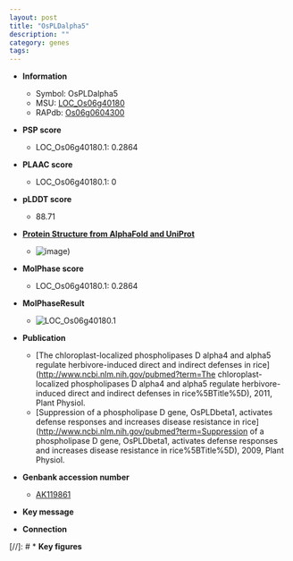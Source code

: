 ```yaml
---
layout: post
title: "OsPLDalpha5"
description: ""
category: genes
tags: 
---
```


* **Information**  
    + Symbol: OsPLDalpha5  
    + MSU: [LOC_Os06g40180](http://rice.plantbiology.msu.edu/cgi-bin/ORF_infopage.cgi?orf=LOC_Os06g40180)  
    + RAPdb: [Os06g0604300](http://rapdb.dna.affrc.go.jp/viewer/gbrowse_details/irgsp1?name=Os06g0604300)  

* **PSP score**  
    + LOC_Os06g40180.1: 0.2864 

* **PLAAC score**  
    + LOC_Os06g40180.1: 0 

* **pLDDT score**
    + 88.71

* **[Protein Structure from AlphaFold and UniProt](https://www.uniprot.org/uniprotkb/Q69X21/entry#structure)**
    + ![image](https://ricepsp.github.io/images/Q6/AF-Q69X21-F1.png))

* **MolPhase score**
    + LOC_Os06g40180.1: 0.2864

* **MolPhaseResult**
    + ![LOC_Os06g40180.1](https://ricepsp.github.io/pictures/LOC_Os06g/LOC_Os06g40180.1.png)

* **Publication**  
    + [The chloroplast-localized phospholipases D alpha4 and alpha5 regulate herbivore-induced direct and indirect defenses in rice](http://www.ncbi.nlm.nih.gov/pubmed?term=The chloroplast-localized phospholipases D alpha4 and alpha5 regulate herbivore-induced direct and indirect defenses in rice%5BTitle%5D), 2011, Plant Physiol.
    + [Suppression of a phospholipase D gene, OsPLDbeta1, activates defense responses and increases disease resistance in rice](http://www.ncbi.nlm.nih.gov/pubmed?term=Suppression of a phospholipase D gene, OsPLDbeta1, activates defense responses and increases disease resistance in rice%5BTitle%5D), 2009, Plant Physiol.

* **Genbank accession number**  
    + [AK119861](http://www.ncbi.nlm.nih.gov/nuccore/AK119861)

* **Key message**  

* **Connection**  

[//]: # * **Key figures**  


